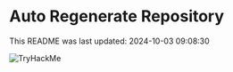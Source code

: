 # Auto Regenerate Repository

This README was last updated: 2024-10-03 09:08:30

 ![TryHackMe](https://tryhackme.com/badge/533634)